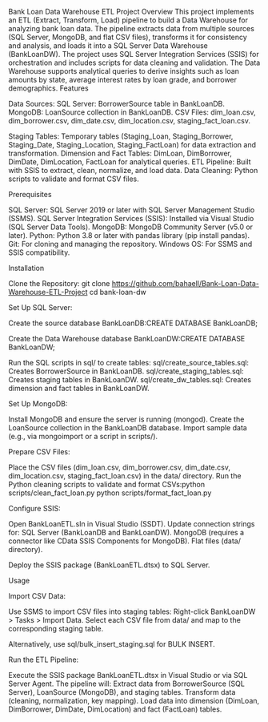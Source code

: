 Bank Loan Data Warehouse ETL Project
Overview
This project implements an ETL (Extract, Transform, Load) pipeline to build a Data Warehouse for analyzing bank loan data. The pipeline extracts data from multiple sources (SQL Server, MongoDB, and flat CSV files), transforms it for consistency and analysis, and loads it into a SQL Server Data Warehouse (BankLoanDW). The project uses SQL Server Integration Services (SSIS) for orchestration and includes scripts for data cleaning and validation.
The Data Warehouse supports analytical queries to derive insights such as loan amounts by state, average interest rates by loan grade, and borrower demographics.
Features

Data Sources:
SQL Server: BorrowerSource table in BankLoanDB.
MongoDB: LoanSource collection in BankLoanDB.
CSV Files: dim_loan.csv, dim_borrower.csv, dim_date.csv, dim_location.csv, staging_fact_loan.csv.


Staging Tables: Temporary tables (Staging_Loan, Staging_Borrower, Staging_Date, Staging_Location, Staging_FactLoan) for data extraction and transformation.
Dimension and Fact Tables: DimLoan, DimBorrower, DimDate, DimLocation, FactLoan for analytical queries.
ETL Pipeline: Built with SSIS to extract, clean, normalize, and load data.
Data Cleaning: Python scripts to validate and format CSV files.

Prerequisites

SQL Server: SQL Server 2019 or later with SQL Server Management Studio (SSMS).
SQL Server Integration Services (SSIS): Installed via Visual Studio (SQL Server Data Tools).
MongoDB: MongoDB Community Server (v5.0 or later).
Python: Python 3.8 or later with pandas library (pip install pandas).
Git: For cloning and managing the repository.
Windows OS: For SSMS and SSIS compatibility.

Installation

Clone the Repository:
git clone https://github.com/bahaell/Bank-Loan-Data-Warehouse-ETL-Project
cd bank-loan-dw


Set Up SQL Server:

Create the source database BankLoanDB:CREATE DATABASE BankLoanDB;


Create the Data Warehouse database BankLoanDW:CREATE DATABASE BankLoanDW;


Run the SQL scripts in sql/ to create tables:
sql/create_source_tables.sql: Creates BorrowerSource in BankLoanDB.
sql/create_staging_tables.sql: Creates staging tables in BankLoanDW.
sql/create_dw_tables.sql: Creates dimension and fact tables in BankLoanDW.




Set Up MongoDB:

Install MongoDB and ensure the server is running (mongod).
Create the LoanSource collection in the BankLoanDB database.
Import sample data (e.g., via mongoimport or a script in scripts/).


Prepare CSV Files:

Place the CSV files (dim_loan.csv, dim_borrower.csv, dim_date.csv, dim_location.csv, staging_fact_loan.csv) in the data/ directory.
Run the Python cleaning scripts to validate and format CSVs:python scripts/clean_fact_loan.py
python scripts/format_fact_loan.py




Configure SSIS:

Open BankLoanETL.sln in Visual Studio (SSDT).
Update connection strings for:
SQL Server (BankLoanDB and BankLoanDW).
MongoDB (requires a connector like CData SSIS Components for MongoDB).
Flat files (data/ directory).


Deploy the SSIS package (BankLoanETL.dtsx) to SQL Server.



Usage

Import CSV Data:

Use SSMS to import CSV files into staging tables:
Right-click BankLoanDW > Tasks > Import Data.
Select each CSV file from data/ and map to the corresponding staging table.


Alternatively, use sql/bulk_insert_staging.sql for BULK INSERT.


Run the ETL Pipeline:

Execute the SSIS package BankLoanETL.dtsx in Visual Studio or via SQL Server Agent.
The pipeline will:
Extract data from BorrowerSource (SQL Server), LoanSource (MongoDB), and staging tables.
Transform data (cleaning, normalization, key mapping).
Load data into dimension (DimLoan, DimBorrower, DimDate, DimLocation) and fact (FactLoan) tables.









